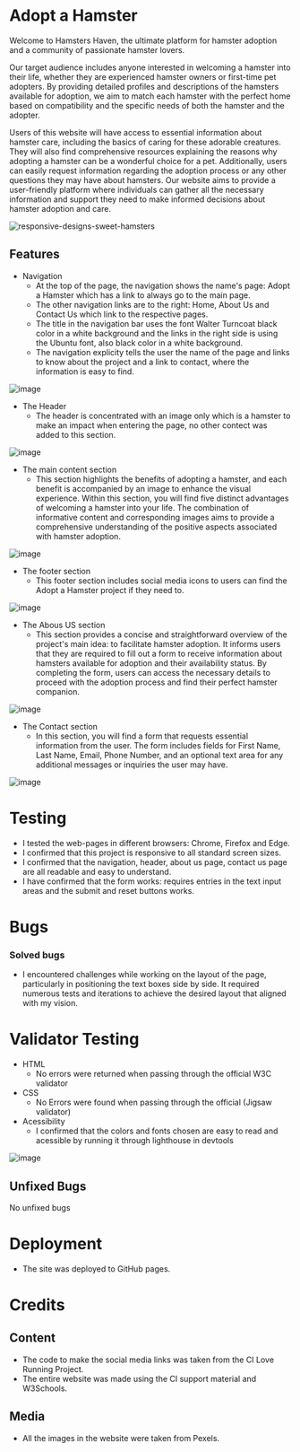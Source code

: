 # Adopt a Hamster

Welcome to Hamsters Haven, the ultimate platform for hamster adoption and a community of passionate hamster lovers.

Our target audience includes anyone interested in welcoming a hamster into their life, whether they are experienced hamster owners or first-time pet adopters. By providing detailed profiles and descriptions of the hamsters available for adoption, we aim to match each hamster with the perfect home based on compatibility and the specific needs of both the hamster and the adopter.

Users of this website will have access to essential information about hamster care, including the basics of caring for these adorable creatures. They will also find comprehensive resources explaining the reasons why adopting a hamster can be a wonderful choice for a pet. Additionally, users can easily request information regarding the adoption process or any other questions they may have about hamsters. Our website aims to provide a user-friendly platform where individuals can gather all the necessary information and support they need to make informed decisions about hamster adoption and care.

![responsive-designs-sweet-hamsters](https://github.com/ketheleenbazan/sweet-hamsters/assets/75014452/d1f387fa-8488-40bf-afbd-b3db3b4761ca)

## Features

- Navigation
  - At the top of the page, the navigation shows the name's page: Adopt a Hamster which has a link to always go to the main page.
  - The other navigation links are to the right: Home, About Us and Contact Us which link to the respective pages.
  - The title in the navigation bar uses the font Walter Turncoat black color in a white background and the links in the right side is using the Ubuntu font, also black color in a white background.
  - The navigation explicity tells the user the name of the page and links to know about the project and a link to contact, where the information is easy to find.
              
![image](https://github.com/ketheleenbazan/sweet-hamsters/assets/75014452/d8aea65f-ac0e-4e03-b1eb-422de7ad3044)

- The Header
  - The header is concentrated with an image only which is a hamster to make an impact when entering the page, no other contect was added to this section.
              
![image](https://github.com/ketheleenbazan/sweet-hamsters/assets/75014452/ade6589d-1ab8-4d61-beec-dfe33b9693c3)

- The main content section
  -  This section highlights the benefits of adopting a hamster, and each benefit is accompanied by an image to enhance the visual experience. Within this section, you will find five distinct advantages of welcoming a hamster into your life. The combination of informative content and corresponding images aims to provide a comprehensive understanding of the positive aspects associated with hamster adoption.

![image](https://github.com/ketheleenbazan/sweet-hamsters/assets/75014452/75002773-1c88-459c-a9af-a1b04a3f1974)

- The footer section
  - This footer section includes social media icons to users can find the Adopt a Hamster project if they need to.

![image](https://github.com/ketheleenbazan/sweet-hamsters/assets/75014452/d9c882ed-b5e7-4480-bca2-72159461f66c)

- The Abous US section
  - This section provides a concise and straightforward overview of the project's main idea: to facilitate hamster adoption. It informs users that they are required to fill out a form to receive information about hamsters available for adoption and their availability status. By completing the form, users can access the necessary details to proceed with the adoption process and find their perfect hamster companion.

![image](https://github.com/ketheleenbazan/sweet-hamsters/assets/75014452/5e37ce1c-03af-4091-837b-ad875077497c)

- The Contact section
  - In this section, you will find a form that requests essential information from the user. The form includes fields for First Name, Last Name, Email, Phone Number, and an optional text area for any additional messages or inquiries the user may have. 

![image](https://github.com/ketheleenbazan/sweet-hamsters/assets/75014452/b737d398-794f-4455-804a-348df376a1be)

# Testing

- I tested the web-pages in different browsers: Chrome, Firefox and Edge.
- I confirmed that this project is responsive to all standard screen sizes.
- I confirmed that the navigation, header, about us page, contact us page are all readable and easy to understand.
- I have confirmed that the form works: requires entries in the text input areas and the submit and reset buttons works.

# Bugs

### Solved bugs

- I encountered challenges while working on the layout of the page, particularly in positioning the text boxes side by side. It required numerous tests and iterations to achieve the desired layout that aligned with my vision.

# Validator Testing
              
- HTML
  - No errors were returned when passing through the official W3C validator
- CSS
  - No Errors were found when passing through the official (Jigsaw validator)
- Acessibility
  - I confirmed that the colors and fonts chosen are easy to read and acessible by running it through lighthouse in devtools
 
![image](https://github.com/ketheleenbazan/sweet-hamsters/assets/75014452/3ee85cbe-58c9-43b5-86ac-69b432719dd1)
 
## Unfixed Bugs
 
No unfixed bugs
 
# Deployment
 
- The site was deployed to GitHub pages.
 
# Credits
 
## Content

- The code to make the social media links was taken from the CI Love Running Project.
- The entire website was made using the CI support material and W3Schools.

## Media

- All the images in the website were taken from Pexels.

 
